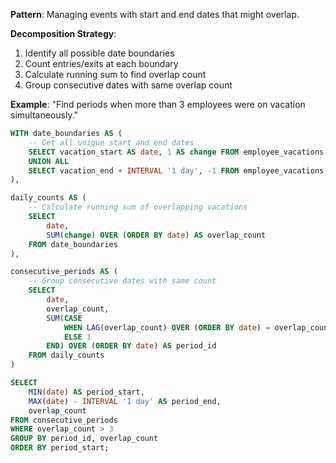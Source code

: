 **Pattern**: Managing events with start and end dates that might overlap.

**Decomposition Strategy**:

1. Identify all possible date boundaries
2. Count entries/exits at each boundary
3. Calculate running sum to find overlap count
4. Group consecutive dates with same overlap count

**Example**: "Find periods when more than 3 employees were on vacation simultaneously."

```SQL
WITH date_boundaries AS (
    -- Get all unique start and end dates
    SELECT vacation_start AS date, 1 AS change FROM employee_vacations
    UNION ALL
    SELECT vacation_end + INTERVAL '1 day', -1 FROM employee_vacations
),

daily_counts AS (
    -- Calculate running sum of overlapping vacations
    SELECT
        date,
        SUM(change) OVER (ORDER BY date) AS overlap_count
    FROM date_boundaries
),

consecutive_periods AS (
    -- Group consecutive dates with same count
    SELECT
        date,
        overlap_count,
        SUM(CASE
            WHEN LAG(overlap_count) OVER (ORDER BY date) = overlap_count THEN 0
            ELSE 1
        END) OVER (ORDER BY date) AS period_id
    FROM daily_counts
)

SELECT
    MIN(date) AS period_start,
    MAX(date) - INTERVAL '1 day' AS period_end,
    overlap_count
FROM consecutive_periods
WHERE overlap_count > 3
GROUP BY period_id, overlap_count
ORDER BY period_start;
```